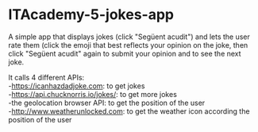 # ITAcademy-5-jokes-app
A simple app that displays jokes (click "Següent acudit") and lets the user rate them (click the emoji that best reflects your opinion on the joke, then click "Següent acudit" again to submit your opinion and to see the next joke.

It calls 4 different APIs:
<br>
-https://icanhazdadjoke.com: to get jokes <br>
-https://api.chucknorris.io/jokes/: to get more jokes <br>
-the geolocation browser API: to get the position of the user <br>
-http://www.weatherunlocked.com: to get the weather icon according the position of the user
